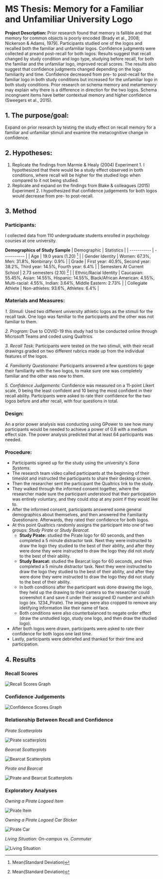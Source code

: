 # MS Thesis: Memory for a Familiar and Unfamiliar University Logo

**Project Description:** Prior research found that memory is fallible and that memory for common objects is poorly encoded (Brady et al., 2008; Nickerson & Adams, 1979). Participants studied one of the logos and recalled both the familiar and unfamiliar logos. Confidence judgments were collected at preand post-recall for both logos. Results suggest that recall changed by study condition and logo type, studying before recall, for both the familiar and the unfamiliar logo, improved recall scores. The results also suggest that confidence judgments changed depending on the logo familiarity and time. Confidence decreased from pre- to post-recall for the familiar logo in both study conditions but increased for the unfamiliar logo in both study conditions. Prior research on schema memory and metamemory may explain why there is a difference in direction for the two logos. Schema incongruent items have better contextual memory and higher confidence (Sweegers et al., 2015).

## 1. The purpose/goal:

Expand on prior research by testing the study effect on recall memory for a familiar and unfamiliar stimuli and examine the metacognitive change in confidence.

## 2. Hypotheses:

1. Replicate the findings from Marmie & Healy (2004) Experiment 1. I hypothesized that there would be a study effect observed in both conditions, where recall will be higher for the studied logo when compared to it not being studied. 
2. Replicate and expand on the findings from Blake & colleagues (2015) Experiment 2. I hypothesized that confidence judgements for both logos would decrease from pre- to post-recall. 

## 3. Method

### Participants:

I collected data from 110 undergraduate students enrolled in psychology courses at one university.

**Demographics of Study Sample**
| Demographic | Statistics |
| ----------- | ----------- |
| Age | 19.0 years (1.20) [^1] |
| Gender Identity | Women: 67.3%, Men: 31.8%, Nonbinary: 0.9% |
| Grade | First year: 40.9%, Second year: 38.2%, Third year: 14.5%, Fourth year: 6.4% |
| Semesters At Current School | 2.73 semesters (2.10) [^1] |
| Ethnic/Racial Identity | Caucasian: 55.45%, Asian: 14.55%, Hispanic: 14.55%, Black/African American: 4.55%, Multi-racial: 4.55%, Indian: 3.64%, Middle Eastern: 2.73% |
| Collegiate Athlete | Non-athletes: 93.6%, Athletes: 6.4% |

### Materials and Measures:

*1. Stimuli:* Used two different university athletic logos as the stimuli for the recall task. One logo was familiar to the participants and the other was not familiar to them.

*2. Program:* Due to COVID-19 this study had to be conducted online through Microsoft Teams and coded using Qualtrics.

*3. Recall Task:* Participants were tested on the two stimuli, with their recall drawings graded on two different rubrics made up from the individual features of the logos.

*4. Familiarity Questionaire:* Participants answered a few questions to gage their familiarity with the two logos, to make sure one was completely familiar and the other was new to them.

*5. Confidence Judgements:* Confidence was measured on a 11-point Likert scale, 0 being the least confident and 10 being the most confident in their recall ability. Participants were asked to rate their confidence for the two logos before and after recall, with four questions in total.

### Design: 

An a prior power analysis was conducting using GPower to see how many participants would be needed to achieve a power of 0.8 with a medium effect size. The power analysis predicted that at least 64 participants was needed.

### Procedure:

- Participants signed up for the study using the university's *Sona Systems*.
- The research team video called participants at the beginning of their timeslot and instructed the participants to share their desktop screen.
- Then the researcher sent the participant the Qualtrics link to the study.
- They walked through the informed consent together, where the researcher made sure the participant understood that their participation was entirely voluntary, and they could stop at any point if they would like to.
- After the informed consent, participants answered some general demographics about themselves, and then answered the Familiarity Questionaire. Afterwards, they rated their confidence for both logos.
- At this point Qualtrics randomly assigns the participant into one of two groups: *Study Pirate* or *Study Bearcat*.
    - **Study Pirate:** studied the Pirate logo for 60 seconds, and then completed a 5 minute distractor task. Next they were instructed to draw the logo they studied to the best of their ability, and after they were done they were instructed to draw the logo they did not study to the best of their ability.
    - **Study Bearcat:** studied the Bearcat logo for 60 seconds, and then completed a 5 minute distractor task. Next they were instructed to draw the logo they studied to the best of their ability, and after they were done they were instructed to draw the logo they did not study to the best of their ability.
    - In both conditions after the participant was done drawing the logo, they held up the drawing to their camera so the researcher could screenshot it and save it under their assigned ID number and which logo (ex. 1234_Pirate). The images were also cropped to remove any idetifying information like their name of face.
    - Both conditions were also counterbalanced to negate order effect (draw the unstudied logo, study one logo, and then draw the studied logo).
- After both logos were drawn, participants were asked to rate their confidence for both logos one last time.
- Lastly, participants were debriefed and thanked for their time and participation.

## 4. Results

### Recall Scores

![Recall Scores Graph](https://github.com/aliciafels/aliciafels.github.io/blob/main/MSThesisImages/recall_bargraph.png)

### Confidence Judgements

![Confidence Scores Graph](https://github.com/aliciafels/aliciafels.github.io/blob/main/MSThesisImages/confidence_bargraph.png)

### Relationship Between Recall and Confidence

*Pirate Scatterplots*

![Pirate scatterplots](https://github.com/aliciafels/aliciafels.github.io/blob/main/MSThesisImages/pirateconf_scatter.png)

*Bearcat Scatterplots*

![Bearcat Scatterplots](https://github.com/aliciafels/aliciafels.github.io/blob/main/MSThesisImages/bearcatconf_scatter.png)

*Pirate and Bearcat*

![Pirate and Bearcat Scatterplots](https://github.com/aliciafels/aliciafels.github.io/blob/main/MSThesisImages/piratebear_scatter.png)

### Exploratory Analyses

*Owning a Pirate Logoed Item*

![Pirate Item](https://github.com/aliciafels/aliciafels.github.io/blob/main/MSThesisImages/ownpirate_bargraph.png)

*Owning a Pirate Logoed Car Sticker*

![Pirate Car](https://github.com/aliciafels/aliciafels.github.io/blob/main/MSThesisImages/piratecar_bargraph.png)

*Living Situation: On-campus vs. Commuter*

![Living Situation](https://github.com/aliciafels/aliciafels.github.io/blob/main/MSThesisImages/living_bargraph.png)


[^1]: Mean(Standard Deviation)

